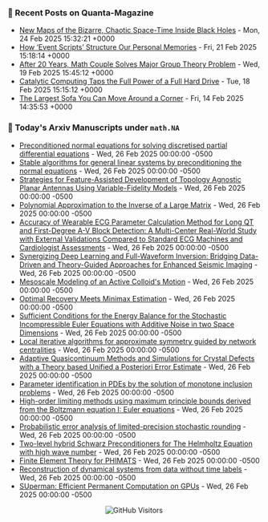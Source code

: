 ### 📝 Recent Posts on Quanta-Magazine
<!-- quanta starts -->
* <a href="https://www.quantamagazine.org/new-maps-of-the-bizarre-chaotic-space-time-inside-black-holes-20250224/">New Maps of the Bizarre, Chaotic Space-Time Inside Black Holes</a> - Mon, 24 Feb 2025 15:32:21 +0000
* <a href="https://www.quantamagazine.org/how-event-scripts-structure-our-personal-memories-20250221/">How ‘Event Scripts’ Structure Our Personal Memories</a> - Fri, 21 Feb 2025 15:18:14 +0000
* <a href="https://www.quantamagazine.org/after-20-years-math-couple-solves-major-group-theory-problem-20250219/">After 20 Years, Math Couple Solves Major Group Theory Problem</a> - Wed, 19 Feb 2025 15:45:12 +0000
* <a href="https://www.quantamagazine.org/catalytic-computing-taps-the-full-power-of-a-full-hard-drive-20250218/">Catalytic Computing Taps the Full Power of a Full Hard Drive</a> - Tue, 18 Feb 2025 15:15:12 +0000
* <a href="https://www.quantamagazine.org/the-largest-sofa-you-can-move-around-a-corner-20250214/">The Largest Sofa You Can Move Around a Corner</a> - Fri, 14 Feb 2025 14:35:53 +0000
<!-- quanta ends -->


### 📝 Today's Arxiv Manuscripts under ``math.NA``
<!-- arxiv-math-na starts -->
* <a href="https://arxiv.org/abs/2502.17626">Preconditioned normal equations for solving discretised partial differential equations</a> - Wed, 26 Feb 2025 00:00:00 -0500
* <a href="https://arxiv.org/abs/2502.17767">Stable algorithms for general linear systems by preconditioning the normal equations</a> - Wed, 26 Feb 2025 00:00:00 -0500
* <a href="https://arxiv.org/abs/2502.18275">Strategies for Feature-Assisted Development of Topology Agnostic Planar Antennas Using Variable-Fidelity Models</a> - Wed, 26 Feb 2025 00:00:00 -0500
* <a href="https://arxiv.org/abs/2502.18317">Polynomial Approximation to the Inverse of a Large Matrix</a> - Wed, 26 Feb 2025 00:00:00 -0500
* <a href="https://arxiv.org/abs/2502.17499">Accuracy of Wearable ECG Parameter Calculation Method for Long QT and First-Degree A-V Block Detection: A Multi-Center Real-World Study with External Validations Compared to Standard ECG Machines and Cardiologist Assessments</a> - Wed, 26 Feb 2025 00:00:00 -0500
* <a href="https://arxiv.org/abs/2502.17585">Synergizing Deep Learning and Full-Waveform Inversion: Bridging Data-Driven and Theory-Guided Approaches for Enhanced Seismic Imaging</a> - Wed, 26 Feb 2025 00:00:00 -0500
* <a href="https://arxiv.org/abs/2502.17641">Mesoscale Modeling of an Active Colloid's Motion</a> - Wed, 26 Feb 2025 00:00:00 -0500
* <a href="https://arxiv.org/abs/2502.17671">Optimal Recovery Meets Minimax Estimation</a> - Wed, 26 Feb 2025 00:00:00 -0500
* <a href="https://arxiv.org/abs/2502.17732">Sufficient Conditions for the Energy Balance for the Stochastic Incompressible Euler Equations with Additive Noise in two Space Dimensions</a> - Wed, 26 Feb 2025 00:00:00 -0500
* <a href="https://arxiv.org/abs/2502.18155">Local iterative algorithms for approximate symmetry guided by network centralities</a> - Wed, 26 Feb 2025 00:00:00 -0500
* <a href="https://arxiv.org/abs/2309.13255">Adaptive Quasicontinuum Methods and Simulations for Crystal Defects with a Theory based Unified a Posteriori Error Estimate</a> - Wed, 26 Feb 2025 00:00:00 -0500
* <a href="https://arxiv.org/abs/2403.04557">Parameter identification in PDEs by the solution of monotone inclusion problems</a> - Wed, 26 Feb 2025 00:00:00 -0500
* <a href="https://arxiv.org/abs/2407.20966">High-order limiting methods using maximum principle bounds derived from the Boltzmann equation I: Euler equations</a> - Wed, 26 Feb 2025 00:00:00 -0500
* <a href="https://arxiv.org/abs/2408.03069">Probabilistic error analysis of limited-precision stochastic rounding</a> - Wed, 26 Feb 2025 00:00:00 -0500
* <a href="https://arxiv.org/abs/2408.07669">Two-level hybrid Schwarz Preconditioners for The Helmholtz Equation with high wave number</a> - Wed, 26 Feb 2025 00:00:00 -0500
* <a href="https://arxiv.org/abs/2502.16283">Finite Element Theory for PHIMATS</a> - Wed, 26 Feb 2025 00:00:00 -0500
* <a href="https://arxiv.org/abs/2312.04038">Reconstruction of dynamical systems from data without time labels</a> - Wed, 26 Feb 2025 00:00:00 -0500
* <a href="https://arxiv.org/abs/2502.16577">SUperman: Efficient Permanent Computation on GPUs</a> - Wed, 26 Feb 2025 00:00:00 -0500
<!-- arxiv-math-na ends -->

<div align="center">
  
![GitHub Visitors](https://api.visitorbadge.io/api/visitors?path=https%3A%2F%2Fgithub.com%2Flowrank&label=profile%20views&labelColor=%231e1e2e&countColor=%23cba6f7)



</div>

